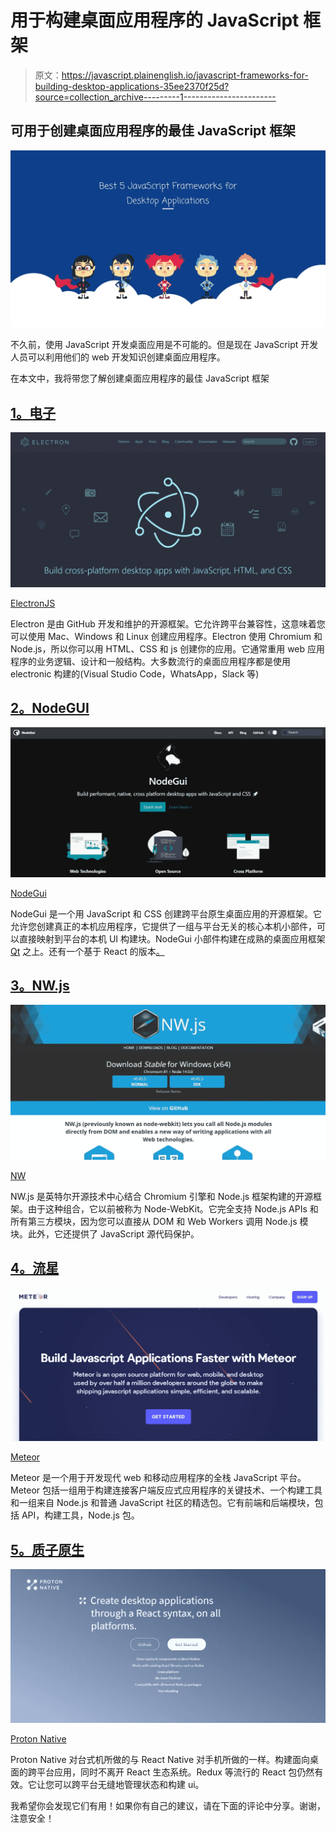 # 用于构建桌面应用程序的 JavaScript 框架

> 原文：<https://javascript.plainenglish.io/javascript-frameworks-for-building-desktop-applications-35ee2370f25d?source=collection_archive---------1----------------------->

## 可用于创建桌面应用程序的最佳 JavaScript 框架

![](img/0e2f5df50e5a44881249676895494311.png)

不久前，使用 JavaScript 开发桌面应用是不可能的。但是现在 JavaScript 开发人员可以利用他们的 web 开发知识创建桌面应用程序。

在本文中，我将带您了解创建桌面应用程序的最佳 JavaScript 框架

## [1。电子](https://www.electronjs.org/)

![](img/7d9df257ef5db53c3ca799f6ddbf87d5.png)

[ElectronJS](https://www.electronjs.org/)

Electron 是由 GitHub 开发和维护的开源框架。它允许跨平台兼容性，这意味着您可以使用 Mac、Windows 和 Linux 创建应用程序。Electron 使用 Chromium 和 Node.js，所以你可以用 HTML、CSS 和 js 创建你的应用。它通常重用 web 应用程序的业务逻辑、设计和一般结构。大多数流行的桌面应用程序都是使用 electronic 构建的(Visual Studio Code，WhatsApp，Slack 等)

## [2。NodeGUI](https://docs.nodegui.org/)

![](img/0c1c108df3844011fbdda882a9950c49.png)

[NodeGui](https://docs.nodegui.org/)

NodeGui 是一个用 JavaScript 和 CSS 创建跨平台原生桌面应用的开源框架。它允许您创建真正的本机应用程序，它提供了一组与平台无关的核心本机小部件，可以直接映射到平台的本机 UI 构建块。NodeGui 小部件构建在成熟的桌面应用框架 [Qt](https://www.qt.io/) 之上。还有一个基于 React 的版本[。](https://react.nodegui.org/)

## [3。NW.js](https://nwjs.io/)

![](img/b08fb9fbed5f1e75928c9a262fb33f15.png)

[NW](https://nwjs.io/)

NW.js 是英特尔开源技术中心结合 Chromium 引擎和 Node.js 框架构建的开源框架。由于这种组合，它以前被称为 Node-WebKit。它完全支持 Node.js APIs 和所有第三方模块，因为您可以直接从 DOM 和 Web Workers 调用 Node.js 模块。此外，它还提供了 JavaScript 源代码保护。

## [4。流星](https://www.meteor.com/)

![](img/3ac6c262517396c23de281eba3357b59.png)

[Meteor](https://www.meteor.com/)

Meteor 是一个用于开发现代 web 和移动应用程序的全栈 JavaScript 平台。Meteor 包括一组用于构建连接客户端反应式应用程序的关键技术、一个构建工具和一组来自 Node.js 和普通 JavaScript 社区的精选包。它有前端和后端模块，包括 API，构建工具，Node.js 包。

## [5。质子原生](https://proton-native.js.org/#/)

![](img/676bdd2b2c73c3ec80bbc25c9786f85a.png)

[Proton Native](https://proton-native.js.org/#/)

Proton Native 对台式机所做的与 React Native 对手机所做的一样。构建面向桌面的跨平台应用，同时不离开 React 生态系统。Redux 等流行的 React 包仍然有效。它让您可以跨平台无缝地管理状态和构建 ui。

我希望你会发现它们有用！如果你有自己的建议，请在下面的评论中分享。谢谢，注意安全！